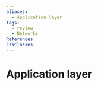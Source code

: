 ```yaml
---
aliases:
  - Application layer
tags:
  - review
  - Networks
References: 
cssclasses:
---
```

# Application layer

